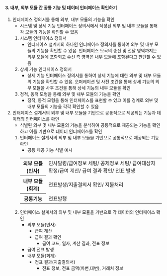 #### 3. 내부, 외부 모듈 간 공통 기능 및 데이터 인터페이스 확인하기
1. 인터페이스 정의서를 통해 외부, 내부 모듈의 기능을 확인
   - 시스템 및 상세 기능 인터페이스 정의서에서 작성된 외부 및 내부 모듈을 통해 각 모듈의 기능을 확인할 수 있음
   1. 시스템 인터페이스 정의서
      - 인터페이스 설계서의 하나인 인터페이스 정의서를 통하여 외부 및 내부 모듈의 기능을 확인할 수 있음. 인터페이스 모곡의 송신 및 전달 영역까지는 외부 모듈에 포함되고 수신 측 영역은 내부 모듈에 포함된다고 판단할 수 있음
   2. 상세 기능 인터페이스 정의서
      - 상세 기능 인터페이스 정의서를 통하여 상세 기능에 대한 외부 및 내부 모듈의 기능을 확인할 수 있음. 오퍼레이션 및 사전 조건을 통해 상세 기능의 외부 모듈을 사후 조건을 통해 상세 기능의 내부 모듈을 확인
   3. 정적, 동적 모형을 통해 외부 및 내부 모듈의 기능을 확인
      - 정적, 동적 모형을 통해 인터페이스를 표현할 수 있고 이를 경계로 외부 및 내부 모듈의 기능을 각각 확인할 수 있음
2. 인터페이스 설계서의 외부 및 내부 모듈을 기반으로 공통적으로 제공되는 기능과 데이터의 인터페이스를 확인
   - 식별된 외부 및 내부 모듈의 기능을 분석하여 공통적으로 제공되는 기능을 확인하고 이를 기반으로 데이터 인터페이스를 확인
   1. 인터페이스 설계서의 외부 및 내부 모듈을 기반으로 공통적으로 제공되는 기능 확인
      - 공통 제공 기능 식별 예시
      <table>
        <tr>
            <th>외부 모듈(인사)</th>
            <td>인사발령/급여정보 세팅/ 공제정보 세팅/ 급여대상자 확정/급여 계산/ 급여 결과 확인/ 전표 발생</td>
        </tr>
        <tr>
            <th>내부 모듈(회계)</th>
            <td>전표발생/지출결의서 확인/ 지불처리</td>
        </tr>
        <tr>
            <th>공통기능</th>
            <td>전표발행</td>
        </tr>
      </table>
   2. 인터페이스 설계서의 외부 및 내부 모듈을 기반으로 각 데이터의 인터페이스 확인
      - 외부 모듈(인사)
        - 급여 계산
        - 급여 결과 확인
          - 급여 코드, 일자, 계산 결과, 전표 정보
      - 급여 전표 발생
      - 내부 모듈(회계)
        - 전표 결과(지출결의서)
          - 전표 정보, 전표 금액(차변,대변), 거래처 정보